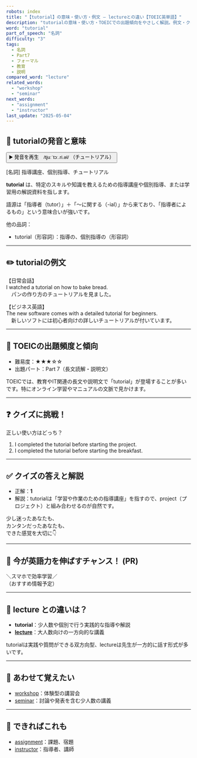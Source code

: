 ```yaml
---
robots: index
title: "【tutorial】の意味・使い方・例文 ― lectureとの違い【TOEIC英単語】"
description: "tutorialの意味・使い方・TOEICでの出題傾向をやさしく解説。例文・クイズ付きでlectureとの違いもわかりやすく学べます。"
word: "tutorial"
part_of_speech: "名詞"
difficulty: "3"
tags:
  - 名詞
  - Part7
  - フォーマル
  - 教育
  - 説明
compared_word: "lecture"
related_words:
  - "workshop"
  - "seminar"
next_words:
  - "assignment"
  - "instructor"
last_update: "2025-05-04"
---
```


## 🔰 tutorialの発音と意味

<button class="play-audio" onclick="playTTS('tutorial')">
  <span class="play-audio-main">
    ▶️ 発音を再生　/tjuːˈtɔː.ri.əl/
  </span>
  <span class="play-audio-sub">
    （チュートリアル）
  </span>
</button>

[名詞] 指導講座、個別指導、チュートリアル

**tutorial** は、特定のスキルや知識を教えるための指導講座や個別指導、または学習用の解説資料を指します。

語源は「指導者（tutor）」＋「～に関する（-ial）」から来ており、「指導者によるもの」という意味合いが強いです。

他の品詞：  
- tutorial（形容詞）：指導の、個別指導の（形容詞）

---

## ✏️ tutorialの例文

【日常会話】  
I watched a tutorial on how to bake bread.  
　パンの作り方のチュートリアルを見ました。

【ビジネス英語】  
The new software comes with a detailed tutorial for beginners.  
　新しいソフトには初心者向けの詳しいチュートリアルが付いています。

---

## 🎯 TOEICの出題頻度と傾向

- 難易度：★★★☆☆
- 出題パート：Part 7（長文読解・説明文）

TOEICでは、教育やIT関連の長文や説明文で「tutorial」が登場することが多いです。特にオンライン学習やマニュアルの文脈で見かけます。

---

## ❓ クイズに挑戦！

正しい使い方はどっち？

1. I completed the tutorial before starting the project.  
2. I completed the tutorial before starting the breakfast.

---

## ✅ クイズの答えと解説

- 正解：**1**
- 解説：tutorialは「学習や作業のための指導講座」を指すので、project（プロジェクト）と組み合わせるのが自然です。

少し迷ったあなたも、  
カンタンだったあなたも、  
できた感覚を大切に👇️

---

## 🚀 今が英語力を伸ばすチャンス！ (PR)

<div class="info-center">
＼スマホで効率学習／<br>  
（おすすめ情報予定）
</div>

---

## 🤔  lecture との違いは？

- **tutorial**：少人数や個別で行う実践的な指導や解説
- **[lecture](/lecture)**：大人数向けの一方向的な講義

tutorialは実践や質問ができる双方向型、lectureは先生が一方的に話す形式が多いです。

---

## 🧩 あわせて覚えたい

- [workshop](/workshop)：体験型の講習会
- [seminar](/seminar)：討論や発表を含む少人数の講義

---

## 📖 できればこれも

- [assignment](/assignment)：課題、宿題
- [instructor](/instructor)：指導者、講師

<!-- cvid: aid13_bid05 -->
